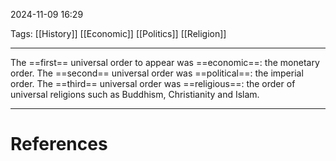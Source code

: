2024-11-09 16:29

Tags: [[History]] [[Economic]] [[Politics]] [[Religion]]

---

The ==first== universal order to appear was ==economic==: the monetary order. The ==second== universal order was ==political==: the imperial order. The ==third== universal order was ==religious==: the order of universal religions such as Buddhism, Christianity and Islam.

---
# References